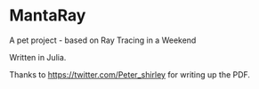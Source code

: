 # MantaRay
A pet project - based on Ray Tracing in a Weekend

Written in Julia.

Thanks to https://twitter.com/Peter_shirley for writing up the PDF.

